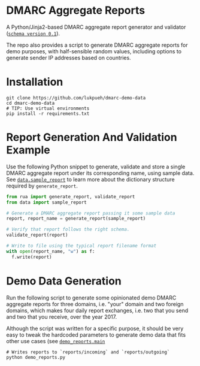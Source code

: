 # DMARC Aggregate Reports

A Python/Jinja2-based DMARC aggregate report generator and validator ([`schema
version 0.1`](https://dmarc.org//dmarc-xml/0.1/rua.xsd)).

The repo also provides a script to generate DMARC aggregate reports for demo
purposes, with half-sensible random values, including options to generate
sender IP addresses based on countries.


# Installation
```shell
git clone https://github.com/lukpueh/dmarc-demo-data
cd dmarc-demo-data
# TIP: Use virtual environments
pip install -r requirements.txt
```


# Report Generation And Validation Example
Use the following Python snippet to generate, validate and store a single DMARC
aggregate report under its corresponding name, using sample data. See
[`data.sample_report`](data.py) to learn more about the dictionary structure
required by `generate_report`.

```python
from rua import generate_report, validate_report
from data import sample_report

# Generate a DMARC aggregate report passing it some sample data
report, report_name = generate_report(sample_report)

# Verify that report follows the right schema.
validate_report(report)

# Write to file using the typical report filename format
with open(report_name, "w") as f:
  f.write(report)
```


# Demo Data Generation

Run the following script to generate some opinionated demo DMARC aggregate
reports for three domains, i.e. "your" domain and two foreign domains, which
makes four daily report exchanges, i.e. two that you send and two that
you receive, over the year 2017.

Although the script was written for a specific purpose, it should be very easy
to tweak the hardcoded parameters to generate demo data that fits other use
cases (see [`demo_reports.main`](demo.py)


```shell
# Writes reports to `reports/incoming` and `reports/outgoing`
python demo_reports.py
```
